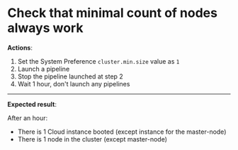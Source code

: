 # Check that minimal count of nodes always work

**Actions**:

1. Set the System Preference `cluster.min.size` value as `1`
2. Launch a pipeline
3. Stop the pipeline launched at step 2
4. Wait 1 hour, don't launch any pipelines

***

**Expected result**:

After an hour:

- There is 1 Cloud instance booted (except instance for the master-node)
- There is 1 node in the cluster (except master-node)
